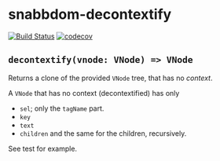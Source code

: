 # snabbdom-decontextify
[![Build Status](https://travis-ci.org/yarom82/snabbdom-decontextify.svg?branch=master)](https://travis-ci.org/yarom82/snabbdom-decontextify)
[![codecov](https://codecov.io/gh/yarom82/snabbdom-decontextify/branch/master/graph/badge.svg)](https://codecov.io/gh/yarom82/snabbdom-decontextify)

## `decontextify(vnode: VNode) => VNode`

Returns a clone of the provided `VNode` tree, that has no *context*.

A `VNode` that has no context (decontextified) has only

- `sel`; only the `tagName` part.
- `key`
- `text`
- `children` and the same for the children, recursively.

See test for example.
